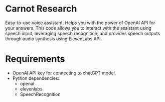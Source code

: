 # Carnot Research

Easy-to-use voice assistant. Helps you with the power of OpenAI API for your answers. This code allows you to interact with the assistant using speech input, leveraging speech recognition, and provides speech outputs through audio synthesis using ElevenLabs API.

# Requirements

- OpenAI API key for connecting to chatGPT model.
- Python dependencies:
  - openai
  - elevenlabs
  - SpeechRecognition
